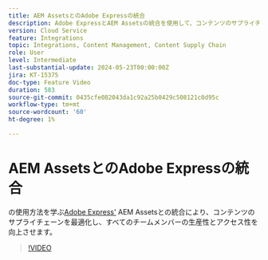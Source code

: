 ```yaml
---
title: AEM AssetsとのAdobe Expressの統合
description: Adobe ExpressとAEM Assetsの統合を使用して、コンテンツのサプライチェーンを最適化し、すべてのチームメンバーの生産性とアクセス性を向上させる方法を説明します。
version: Cloud Service
feature: Integrations
topic: Integrations, Content Management, Content Supply Chain
role: User
level: Intermediate
last-substantial-update: 2024-05-23T00:00:00Z
jira: KT-15375
doc-type: Feature Video
duration: 583
source-git-commit: 0435cfe082043da1c92a25b0429c508121c0d95c
workflow-type: tm+mt
source-wordcount: '60'
ht-degree: 1%

---
```


# AEM AssetsとのAdobe Expressの統合

の使用方法を学ぶ[Adobe Express&#39;](https://www.adobe.com/express/) AEM Assetsとの統合により、コンテンツのサプライチェーンを最適化し、すべてのチームメンバーの生産性とアクセス性を向上させます。

>[!VIDEO](https://video.tv.adobe.com/v/3425193/?learn=on)
